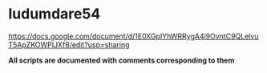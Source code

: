 # ludumdare54

https://docs.google.com/document/d/1E0XGpIYhWRRygA4i9OvntC9QLelvuT5ApZKOWPIJXf8/edit?usp=sharing


**All scripts are documented with comments corresponding to them**
